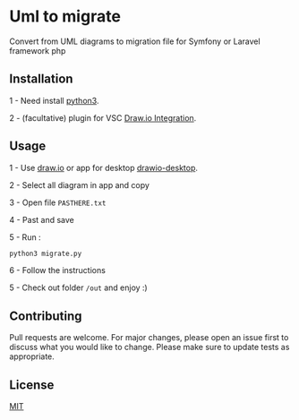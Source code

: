 # Uml to migrate

Convert from UML diagrams to migration file for Symfony or Laravel framework php

## Installation

1 - Need install [python3](https://www.python.org/downloads/).

2 - (facultative) plugin for VSC [Draw.io Integration](https://marketplace.visualstudio.com/items?itemName=hediet.vscode-drawio).

## Usage

1 - Use [draw.io](https://app.diagrams.net/) or app for desktop [drawio-desktop](https://github.com/jgraph/drawio-desktop/releases/tag/v14.4.3).

2 - Select all diagram in app and copy

3 - Open file `PASTHERE.txt`

4 - Past and save

5 - Run :

```bash
python3 migrate.py
```
6 - Follow the instructions

5 - Check out folder `/out` and enjoy :) 


## Contributing

Pull requests are welcome. For major changes, please open an issue first to discuss what you would like to change.
Please make sure to update tests as appropriate.

## License

[MIT](https://choosealicense.com/licenses/mit/)
